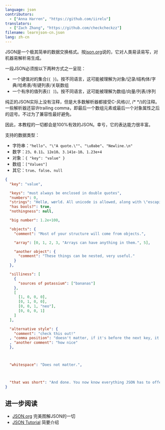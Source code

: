 ```yaml
---
language: json
contributors:
  - ["Anna Harren", "https://github.com/iirelu"]
translators:
  - ["Zach Zhang", "https://github.com/checkcheckzz"]
filename: learnjson-cn.json
lang: zh-cn
---
```


JSON是一个极其简单的数据交换格式。按[json.org](https://json.org)说的，它对人类易读易写，对机器易解析易生成。

一段JSON必须按以下两种方式之一呈现：

* 一个键值对的集合(`{ }`)。按不同语言，这可能被理解为对象/记录/结构体/字典/哈希表/有键列表/关联数组
* 一个有序的值列表(`[ ]`)。按不同语言，这可能被理解为数组/向量/列表/序列

纯正的JSON实际上没有注释，但是大多数解析器都接受C-风格(//, /\* \*/)的注释。一些解析器还容许trailing comma，即最后一个数组元素或最后一个对象属性之后的逗号。不过为了兼容性最好避免。

因此，本教程的一切都会是100%有效的JSON。幸亏，它的表达能力很丰富。

支持的数据类型：

* 字符串：`"hello"`、`"\"A quote.\""`、`"\u0abe"`、`"Newline.\n"`
* 数字：`23`、`0.11`、`12e10`、`3.141e-10`、`1.23e+4`
* 对象：`{ "key": "value" }`
* 数组：`["Values"]`
* 其它：`true`、`false`、`null`

```json
{
  "key": "value",

  "keys": "must always be enclosed in double quotes",
  "numbers": 0,
  "strings": "Hellø, wørld. All unicode is allowed, along with \"escaping\".",
  "has bools?": true,
  "nothingness": null,

  "big number": 1.2e+100,

  "objects": {
    "comment": "Most of your structure will come from objects.",

    "array": [0, 1, 2, 3, "Arrays can have anything in them.", 5],

    "another object": {
      "comment": "These things can be nested, very useful."
    }
  },

  "silliness": [
    {
      "sources of potassium": ["bananas"]
    },
    [
      [1, 0, 0, 0],
      [0, 1, 0, 0],
      [0, 0, 1, "neo"],
      [0, 0, 0, 1]
    ]
  ],

  "alternative style": {
    "comment": "check this out!"
  , "comma position": "doesn't matter, if it's before the next key, it's valid"
  , "another comment": "how nice"
  },



  "whitespace": "Does not matter.",



  "that was short": "And done. You now know everything JSON has to offer."
}
```

## 进一步阅读

* [JSON.org](https://www.json.org/json-zh.html) 完美图解JSON的一切
* [JSON Tutorial](https://www.youtube.com/watch?v=wI1CWzNtE-M) 简要介绍
